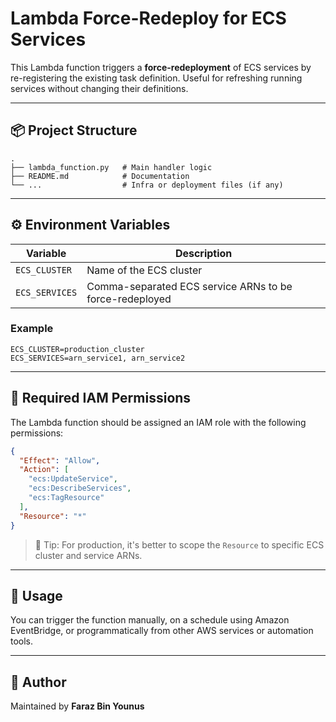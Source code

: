 # Lambda Force-Redeploy for ECS Services

This Lambda function triggers a **force-redeployment** of ECS services by re-registering the existing task definition. Useful for refreshing running services without changing their definitions.

---

## 📦 Project Structure

```
.
├── lambda_function.py   # Main handler logic
├── README.md            # Documentation
└── ...                  # Infra or deployment files (if any)
```

---

## ⚙️ Environment Variables

| Variable       | Description                                                                 |
|----------------|-----------------------------------------------------------------------------|
| `ECS_CLUSTER`  | Name of the ECS cluster                                                     |
| `ECS_SERVICES` | Comma-separated ECS service ARNs to be force-redeployed                     |

### Example

```env
ECS_CLUSTER=production_cluster
ECS_SERVICES=arn_service1, arn_service2

```

---

## 🔐 Required IAM Permissions

The Lambda function should be assigned an IAM role with the following permissions:

```json
{
  "Effect": "Allow",
  "Action": [
    "ecs:UpdateService",
    "ecs:DescribeServices",
    "ecs:TagResource"
  ],
  "Resource": "*"
}
```

> 🎯 Tip: For production, it's better to scope the `Resource` to specific ECS cluster and service ARNs.

---

## 🚀 Usage

You can trigger the function manually, on a schedule using Amazon EventBridge, or programmatically from other AWS services or automation tools.

---

## 👤 Author

Maintained by **Faraz Bin Younus**
